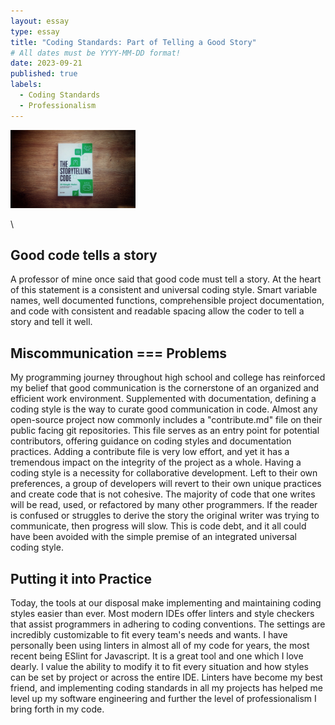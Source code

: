 ```yaml
---
layout: essay
type: essay
title: "Coding Standards: Part of Telling a Good Story"
# All dates must be YYYY-MM-DD format!
date: 2023-09-21
published: true
labels:
  - Coding Standards
  - Professionalism
---
```


<img width="200px" class="rounded float-start pe-4" src="../img/storytelling.jpg">

\

## Good code tells a story

A professor of mine once said that good code must tell a story. At the heart of this statement is a consistent and universal coding style. Smart variable names, well documented functions, comprehensible project documentation, and code with consistent and readable spacing allow the coder to tell a story and tell it well. 

## Miscommunication === Problems
  
My programming journey throughout high school and college has reinforced my belief that good communication is the cornerstone of an organized and efficient work environment. Supplemented with documentation, defining a coding style is the way to curate good communication in code.
Almost any open-source project now commonly includes a "contribute.md" file on their public facing git repositories. This file serves as an entry point for potential contributors, offering guidance on coding styles and documentation practices. Adding a contribute file is very low effort, and yet it has a tremendous impact on the integrity of the project as a whole.
Having a coding style is a necessity for collaborative development. Left to their own preferences, a group of developers will revert to their own unique practices and create code that is not cohesive. 
The majority of code that one writes will be read, used, or refactored by many other programmers. If the reader is confused or struggles to derive the story the original writer was trying to communicate, then progress will slow. This is code debt, and it all could have been avoided with the simple premise of an integrated universal coding style.

## Putting it into Practice

Today, the tools at our disposal make implementing and maintaining coding styles easier than ever. Most modern IDEs offer linters and style checkers that assist programmers in adhering to coding conventions. The settings are incredibly customizable to fit every team's needs and wants.
I have personally been using linters in almost all of my code for years, the most recent being ESlint for Javascript. It is a great tool and one which I love dearly. I value the ability to modify it to fit every situation and how styles can be set by project or across the entire IDE.
Linters have become my best friend, and implementing coding standards in all my projects has helped me level up my software engineering and further the level of professionalism I bring forth in my code.
